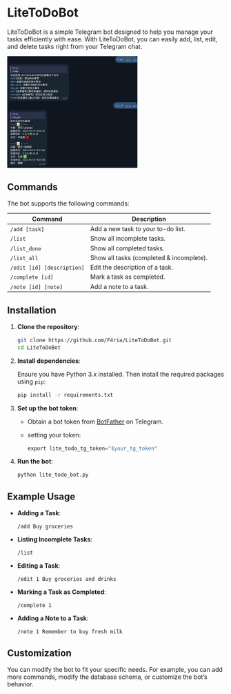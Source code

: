 # LiteToDoBot

LiteToDoBot is a simple Telegram bot designed to help you manage your tasks efficiently with ease. With LiteToDoBot, you can easily add, list, edit, and delete tasks right from your Telegram chat.

<img src="./sample.jpg" width="60%" height="60%">

## Commands

The bot supports the following commands:

| Command         | Description                            |
|-----------------|----------------------------------------|
| `/add [task]`   | Add a new task to your to-do list.      |
| `/list`         | Show all incomplete tasks.             |
| `/list_done`    | Show all completed tasks.              |
| `/list_all`     | Show all tasks (completed & incomplete).|
| `/edit [id] [description]` | Edit the description of a task.|
| `/complete [id]`| Mark a task as completed.               |
| `/note [id] [note]` | Add a note to a task.     |

## Installation

1. **Clone the repository**:

   ```bash
   git clone https://github.com/F4ria/LiteToDoBot.git
   cd LiteToDoBot
   ```

2. **Install dependencies**:

   Ensure you have Python 3.x installed. Then install the required packages using `pip`:

   ```bash
   pip install -r requirements.txt
   ```

3. **Set up the bot token**:

   - Obtain a bot token from [BotFather](https://t.me/BotFather) on Telegram.
   - setting your token:

     ```python
     export lite_todo_tg_token="$your_tg_token"
     ```

4. **Run the bot**:

   ```bash
   python lite_todo_bot.py
   ```



## Example Usage

- **Adding a Task**:
  
  ```text
  /add Buy groceries
  ```

- **Listing Incomplete Tasks**:

  ```text
  /list
  ```

- **Editing a Task**:

  ```text
  /edit 1 Buy groceries and drinks
  ```

- **Marking a Task as Completed**:

  ```text
  /complete 1
  ```

- **Adding a Note to a Task**:

  ```text
  /note 1 Remember to buy fresh milk
  ```

## Customization

You can modify the bot to fit your specific needs. For example, you can add more commands, modify the database schema, or customize the bot’s behavior.
